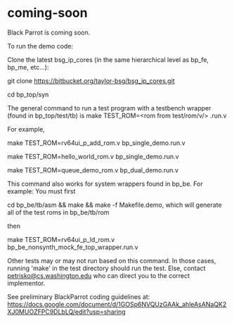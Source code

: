 # coming-soon
Black Parrot is coming soon.

To run the demo code:

Clone the latest bsg_ip_cores (in the same hierarchical level as bp_fe, bp_me, etc...):

git clone https://bitbucket.org/taylor-bsg/bsg_ip_cores.git

cd bp_top/syn

The general command to run a test program with a testbench wrapper (found in bp_top/test/tb) is
make TEST_ROM=<rom from test/rom/v/> <wrapper>.run.v

For example,

make TEST_ROM=rv64ui_p_add_rom.v bp_single_demo.run.v

make TEST_ROM=hello_world_rom.v bp_single_demo.run.v

make TEST_ROM=queue_demo_rom.v bp_dual_demo.run.v

This command also works for system wrappers found in bp_be.  For example:
You must first 

cd bp_be/tb/asm && make && make -f Makefile.demo, which will generate all of the test roms in bp_be/tb/rom

then

make TEST_ROM=rv64ui_p_ld_rom.v bp_be_nonsynth_mock_fe_top_wrapper.run.v

Other tests may or may not run based on this command.  In those cases, running 'make' in the test directory should run the test. Else, contact petrisko@cs.washington.edu who can direct you to the correct implementor.

See preliminary BlackParrot coding guidelines at:
https://docs.google.com/document/d/1GOSp6NVQUzGAAk_ahleAsANaQK2XJ0MUOZFPC9DLbLQ/edit?usp=sharing

